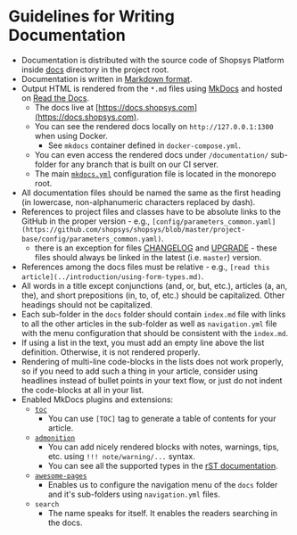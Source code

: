 # Guidelines for Writing Documentation

- Documentation is distributed with the source code of Shopsys Platform inside [docs](https://github.com/shopsys/shopsys/tree/master/docs/) directory in the project root.
- Documentation is written in [Markdown format](https://github.com/adam-p/markdown-here/wiki/Markdown-Cheatsheet).
- Output HTML is rendered from the `*.md` files using [MkDocs](https://www.mkdocs.org/) and hosted on [Read the Docs](https://readthedocs.org/).
    - The docs live at [https://docs.shopsys.com](https://docs.shopsys.com).
    - You can see the rendered docs locally on `http://127.0.0.1:1300` when using Docker.
        - See `mkdocs` container defined in `docker-compose.yml`.
    - You can even access the rendered docs under `/documentation/` sub-folder for any branch that is built on our CI server.
    - The main [`mkdocs.yml`](https://github.com/shopsys/shopsys/blob/master/mkdocs.yml) configuration file is located in the monorepo root.
- All documentation files should be named the same as the first heading (in lowercase, non-alphanumeric characters replaced by dash).
- References to project files and classes have to be absolute links to the GitHub in the proper version - e.g., `[config/parameters_common.yaml](https://github.com/shopsys/shopsys/blob/master/project-base/config/parameters_common.yaml)`.
    - there is an exception for files [CHANGELOG](https://github.com/shopsys/shopsys/blob/master/UPGRADE.md) and [UPGRADE](https://github.com/shopsys/shopsys/blob/master/UPGRADE.md) - these files should always be linked in the latest (i.e. `master`) version.
- References among the docs files must be relative - e.g., `[read this article](../introduction/using-form-types.md)`.
- All words in a title except conjunctions (and, or, but, etc.), articles (a, an, the), and short prepositions (in, to, of, etc.) should be capitalized. Other headings should not be capitalized.
- Each sub-folder in the `docs` folder should contain `index.md` file with links to all the other articles in the sub-folder as well as `navigation.yml` file with the menu configuration that should be consistent with the `index.md`.
- If using a list in the text, you must add an empty line above the list definition. Otherwise, it is not rendered properly.
- Rendering of multi-line code-blocks in the lists does not work properly, so if you need to add such a thing in your article, consider using headlines instead of bullet points in your text flow, or just do not indent the code-blocks at all in your list.
- Enabled MkDocs plugins and extensions:
    - [`toc`](https://python-markdown.github.io/extensions/toc/)
        - You can use `[TOC]` tag to generate a table of contents for your article.
    - [`admonition`](https://python-markdown.github.io/extensions/admonition/)
        - You can add nicely rendered blocks with notes, warnings, tips, etc. using `!!! note/warning/...` syntax.
        - You can see all the supported types in the [rST documentation](http://docutils.sourceforge.net/docs/ref/rst/directives.html#specific-admonitions).
    - [`awesome-pages`](https://github.com/lukasgeiter/mkdocs-awesome-pages-plugin)
        - Enables us to configure the navigation menu of the `docs` folder and it's sub-folders using `navigation.yml` files.
    - `search`
        - The name speaks for itself. It enables the readers searching in the docs.
